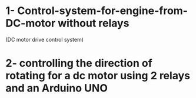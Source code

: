 # 1- Control-system-for-engine-from-DC-motor without relays
(DC motor drive control system)
# 2- controlling the direction of rotating for a dc motor using 2 relays and an Arduino UNO
